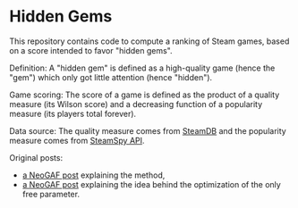 # Hidden Gems

This repository contains code to compute a ranking of Steam games, based on a score intended to favor "hidden gems".

Definition:
A "hidden gem" is defined as a high-quality game (hence the "gem") which only got little attention (hence "hidden").

Game scoring:
The score of a game is defined as the product of a quality measure (its Wilson score) and a decreasing function of a popularity measure (its players total forever).

Data source:
The quality measure comes from [SteamDB](https://steamdb.info/stats/gameratings/) and the popularity measure comes from [SteamSpy API](http://steamspy.com/api.php).

Original posts:
* [a NeoGAF post](http://www.neogaf.com/forum/showpost.php?p=241218621&postcount=5840) explaining the method,
* [a NeoGAF post](http://www.neogaf.com/forum/showpost.php?p=241224894&postcount=5869) explaining the idea behind the optimization of the only free parameter.
